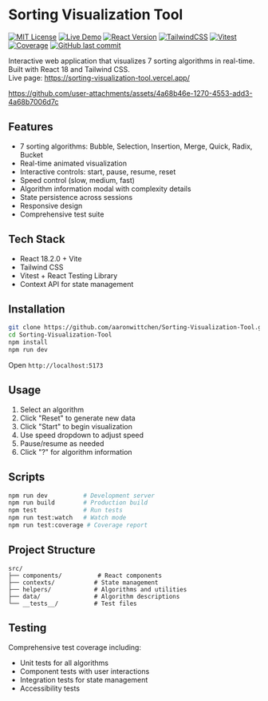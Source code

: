 # Sorting Visualization Tool

[![MIT License](https://img.shields.io/github/license/aaronwittchen/Sorting-Visualization-Tool)](https://github.com/aaronwittchen/Sorting-Visualization-Tool/blob/main/LICENSE)
[![Live Demo](https://img.shields.io/badge/demo-online-green?logo=vercel)](https://sorting-visualization-tool.vercel.app/)
[![React Version](https://img.shields.io/badge/React-18.2.0-61DAFB?logo=react)](https://react.dev)
[![TailwindCSS](https://img.shields.io/badge/TailwindCSS-3.x-38B2AC?logo=tailwindcss)](https://tailwindcss.com)
[![Vitest](https://github.com/aaronwittchen/Sorting-Visualization-Tool/actions/workflows/test.yml/badge.svg)](https://github.com/aaronwittchen/Sorting-Visualization-Tool/actions)
[![Coverage](https://img.shields.io/endpoint?url=https://raw.githubusercontent.com/aaronwittchen/Sorting-Visualization-Tool/main/coverage/coverage-summary.json)](https://github.com/aaronwittchen/Sorting-Visualization-Tool/actions)
[![GitHub last commit](https://img.shields.io/github/last-commit/aaronwittchen/Sorting-Visualization-Tool)](https://github.com/aaronwittchen/Sorting-Visualization-Tool/commits)

Interactive web application that visualizes 7 sorting algorithms in real-time. Built with React 18 and Tailwind CSS.  
Live page: https://sorting-visualization-tool.vercel.app/

https://github.com/user-attachments/assets/4a68b46e-1270-4553-add3-4a68b7006d7c

## Features

- 7 sorting algorithms: Bubble, Selection, Insertion, Merge, Quick, Radix, Bucket
- Real-time animated visualization
- Interactive controls: start, pause, resume, reset
- Speed control (slow, medium, fast)
- Algorithm information modal with complexity details
- State persistence across sessions
- Responsive design
- Comprehensive test suite

## Tech Stack

- React 18.2.0 + Vite
- Tailwind CSS
- Vitest + React Testing Library
- Context API for state management

## Installation

```bash
git clone https://github.com/aaronwittchen/Sorting-Visualization-Tool.git
cd Sorting-Visualization-Tool
npm install
npm run dev
```

Open `http://localhost:5173`

## Usage

1. Select an algorithm
2. Click "Reset" to generate new data
3. Click "Start" to begin visualization
4. Use speed dropdown to adjust speed
5. Pause/resume as needed
6. Click "?" for algorithm information

## Scripts

```bash
npm run dev          # Development server
npm run build        # Production build
npm test             # Run tests
npm run test:watch   # Watch mode
npm run test:coverage # Coverage report
```

## Project Structure

```
src/
├── components/          # React components
├── contexts/           # State management
├── helpers/            # Algorithms and utilities
├── data/               # Algorithm descriptions
└── __tests__/          # Test files
```

## Testing

Comprehensive test coverage including:

- Unit tests for all algorithms
- Component tests with user interactions
- Integration tests for state management
- Accessibility tests
